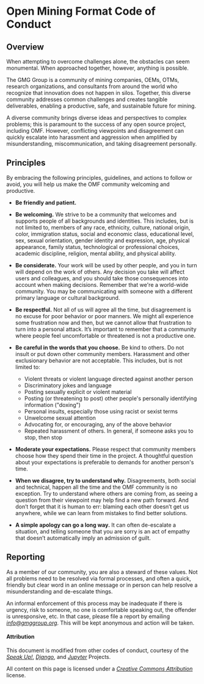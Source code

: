 # Open Mining Format Code of Conduct

## Overview

When attempting to overcome challenges alone, the obstacles can seem
monumental. When approached together, however, anything is possible.

The GMG Group is a community of mining companies, OEMs, OTMs, research
organizations, and consultants from around the world who recognize that
innovation does not happen in silos. Together, this diverse community
addresses common challenges and creates tangible deliverables,
enabling a productive, safe, and sustainable future for mining.

A diverse community brings diverse ideas and perspectives to complex
problems; this is paramount to the success of any open source project,
including OMF. However, conflicting viewpoints and disagreement can
quickly escalate into harassment and aggression when amplified by
misunderstanding, miscommunication, and taking disagreement personally.

## Principles

By embracing the following principles, guidelines, and actions to
follow or avoid, you will help us make the OMF community welcoming
and productive.

- **Be friendly and patient.**

- **Be welcoming.** We strive to be a community that welcomes and
  supports people of all backgrounds and identities. This includes,
  but is not limited to, members of any race, ethnicity, culture,
  national origin, color, immigration status, social and economic
  class, educational level, sex, sexual orientation, gender identity
  and expression, age, physical appearance, family status,
  technological or professional choices, academic discipline, religion,
  mental ability, and physical ability.

- **Be considerate.** Your work will be used by other people, and you
  in turn will depend on the work of others. Any decision you take will
  affect users and colleagues, and you should take those consequences
  into account when making decisions. Remember that we're a world-wide
  community. You may be communicating with someone with a different
  primary language or cultural background.

- **Be respectful.** Not all of us will agree all the time, but
  disagreement is no excuse for poor behavior or poor manners. We might
  all experience some frustration now and then, but we cannot allow that
  frustration to turn into a personal attack. It’s important to remember
  that a community where people feel uncomfortable or threatened is not
  a productive one.

- **Be careful in the words that you choose.** Be kind to others. Do not
  insult or put down other community members. Harassment and other
  exclusionary behavior are not acceptable. This includes, but is not
  limited to:
    - Violent threats or violent language directed against another
      person
    - Discriminatory jokes and language
    - Posting sexually explicit or violent material
    - Posting (or threatening to post) other people's personally
      identifying information ("doxing")
    - Personal insults, especially those using racist or sexist terms
    - Unwelcome sexual attention
    - Advocating for, or encouraging, any of the above behavior
    - Repeated harassment of others. In general, if someone asks you to
      stop, then stop

- **Moderate your expectations.** Please respect that community members
  choose how they spend their time in the project. A thoughtful question
  about your expectations is preferable to demands for another person's
  time.

- **When we disagree, try to understand why.** Disagreements, both
  social and technical, happen all the time and the OMF community is no
  exception. Try to understand where others are coming from, as seeing
  a question from their viewpoint may help find a new path forward. And
  don’t forget that it is human to err: blaming each other doesn’t get
  us anywhere, while we can learn from mistakes to find better
  solutions.

- **A simple apology can go a long way.** It can often de-escalate a
  situation, and telling someone that you are sorry is an act of empathy
  that doesn’t automatically imply an admission of guilt.

## Reporting

As a member of our community, you are also a steward of these values.
Not all problems need to be resolved via formal processes, and often a
quick, friendly but clear word in an online message or in person can
help resolve a misunderstanding and de-escalate things.

An informal enforcement of this process may be inadequate if there is
urgency, risk to someone, no one is comfortable speaking out, the
offender is unresponsive, etc. In that case, please file a report
by emailing [*info@gmggroup.org*](mailto:info@gmggroup.org). This will
be kept anonymous and action will be taken.

#### Attribution

This document is modified from other codes of conduct, courtesy of the
[*Speak Up!*](http://web.archive.org/web/20141109123859/http://speakup.io/coc.html),
[*Django*](https://www.djangoproject.com/conduct), and
[*Jupyter*](https://github.com/jupyter/governance/blob/master/conduct/code_of_conduct.md)
Projects.

All content on this page is licensed under a
[*Creative Commons Attribution*](http://creativecommons.org/licenses/by/3.0/)
license.
